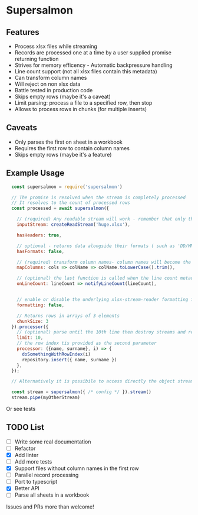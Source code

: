 # Supersalmon

## Features
* Process xlsx files while streaming
* Records are processed one at a time by a user supplied promise returning function
* Strives for memory efficency - Automatic backpressure handling
* Line count support (not all xlsx files contain this metadata)
* Can transform column names
* Will reject on non xlsx data
* Battle tested in production code
* Skips empty rows (maybe it's a caveat)
* Limit parsing: process a file to a specified row, then stop
* Allows to process rows in chunks (for multiple inserts)

## Caveats
* Only parses the first on sheet in a workbook
* Requires the first row to contain column names
* Skips empty rows (maybe it's a feature)

## Example Usage

```javascript
  const supersalmon = require('supersalmon')

  // The promise is resolved when the stream is completely processed
  // It resolves to the count of processed rows
  const processed = await supersalmon({

    // (required) Any readable stream will work - remember that only the first sheet will be parsed
    inputStream: createReadStream('huge.xlsx'),

    hasHeaders: true,

    // optional - returns data alongside their formats ( such as 'DD/MM/YYYY' for dates) - see tests
    hasFormats: false,

    // (required) transform column names- column names will become the key names of the processed objects
    mapColumns: cols => colName => colName.toLowerCase().trim(),

    // (optional) the last function is called when the line count metadata is encountered in the stream
    onLineCount: lineCount => notifyLineCount(lineCount),


    // enable or disable the underlying xlsx-stream-reader formatting feature
    formatting: false,

    // Returns rows in arrays of 3 elements
    chunkSize: 3
  }).processor({
    // (optional) parse until the 10th line then destroy streams and return
    limit: 10,
    // the row index tis provided as the second parameter
    processor: ({name, surname}, i) => {
      doSomethingWithRowIndex(i)
      repository.insert({ name, surname })
    },
  });

  // Alternatively it is possibile to access directly the object stream

  const stream = supersalmon({ /* config */ }).stream()
  stream.pipe(myOtherStream)
```

Or see tests

## TODO List
- [ ] Write some real documentation
- [ ] Refactor
- [x] Add linter
- [ ] Add more tests
- [x] Support files without column names in the first row
- [ ] Parallel record processing
- [ ] Port to typescript
- [x] Better API
- [ ] Parse all sheets in a workbook

Issues and PRs more than welcome!